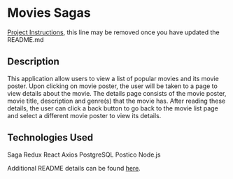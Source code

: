 # Movies Sagas

[Project Instructions](./INSTRUCTIONS.md), this line may be removed once you have updated the README.md

## Description

This application allow users to view a list of popular movies and its movie poster. Upon clicking on movie poster, the user will be taken to a page to view
details about the movie. The details page consists of the movie poster, movie title, description and genre(s) that the movie has. After reading these details, the
user can click a back button to go back to the movie list page and select a different movie poster to view its details.

## Technologies Used
Saga
Redux
React
Axios
PostgreSQL
Postico
Node.js


Additional README details can be found [here](https://github.com/PrimeAcademy/readme-template/blob/master/README.md).
